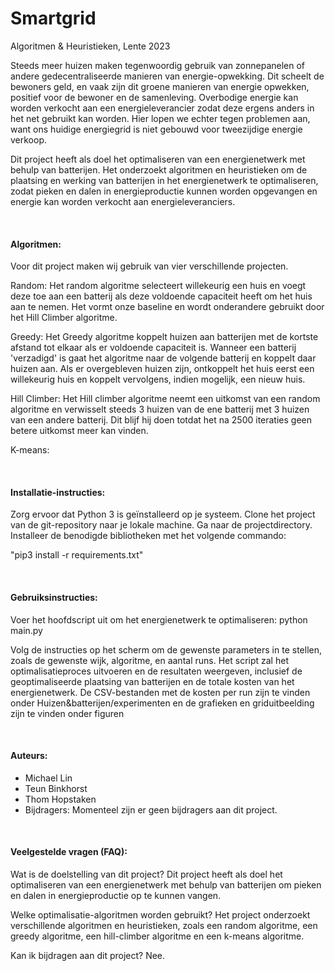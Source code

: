 # Smartgrid
Algoritmen & Heuristieken, 
Lente 2023

Steeds meer huizen maken tegenwoordig gebruik van zonnepanelen of andere gedecentraliseerde manieren van energie-opwekking. Dit scheelt de bewoners geld, en vaak zijn dit groene manieren van energie opwekken, positief voor de bewoner en de samenleving. Overbodige energie kan worden verkocht aan een energieleverancier zodat deze ergens anders in het net gebruikt kan worden. Hier lopen we echter tegen problemen aan, want ons huidige energiegrid is niet gebouwd voor tweezijdige energie verkoop.

Dit project heeft als doel het optimaliseren van een energienetwerk met behulp van batterijen. Het onderzoekt algoritmen en heuristieken om de plaatsing en werking van batterijen in het energienetwerk te optimaliseren, zodat pieken en dalen in energieproductie kunnen worden opgevangen en energie kan worden verkocht aan energieleveranciers.

&nbsp;

#### Algoritmen:

Voor dit project maken wij gebruik van vier verschillende projecten. 

Random: 
Het random algoritme selecteert willekeurig een huis en voegt deze toe aan een batterij als deze voldoende capaciteit heeft om het huis aan te nemen.
Het vormt onze baseline en wordt onderandere gebruikt door het Hill Climber algoritme.

Greedy: 
Het Greedy algoritme koppelt huizen aan batterijen met de kortste afstand tot elkaar als er voldoende capaciteit is. 
Wanneer een batterij 'verzadigd' is gaat het algoritme naar de volgende batterij en koppelt daar huizen aan. Als er overgebleven huizen zijn, ontkoppelt het huis eerst een willekeurig huis en koppelt vervolgens, indien mogelijk, een nieuw huis. 

Hill Climber: 
Het Hill climber algoritme neemt een uitkomst van een random algoritme en verwisselt steeds 3 huizen van de ene batterij met 3 huizen van een andere batterij. 
Dit blijf hij doen totdat het na 2500 iteraties geen betere uitkomst meer kan vinden. 

K-means: 

&nbsp;

#### Installatie-instructies:

Zorg ervoor dat Python 3 is geïnstalleerd op je systeem.
Clone het project van de git-repository naar je lokale machine.
Ga naar de projectdirectory.
Installeer de benodigde bibliotheken met het volgende commando:

"pip3 install -r requirements.txt"

&nbsp;

#### Gebruiksinstructies:

Voer het hoofdscript uit om het energienetwerk te optimaliseren:
python main.py

Volg de instructies op het scherm om de gewenste parameters in te stellen, zoals de gewenste wijk, algoritme, en aantal runs.
Het script zal het optimalisatieproces uitvoeren en de resultaten weergeven, inclusief de geoptimaliseerde plaatsing van batterijen en de totale kosten van het energienetwerk.
De CSV-bestanden met de kosten per run zijn te vinden onder Huizen&batterijen/experimenten en de grafieken en griduitbeelding zijn te vinden onder figuren

&nbsp;

#### Auteurs:

- Michael Lin
- Teun Binkhorst
- Thom Hopstaken
- Bijdragers: Momenteel zijn er geen bijdragers aan dit project.

&nbsp;

#### Veelgestelde vragen (FAQ):

Wat is de doelstelling van dit project?
Dit project heeft als doel het optimaliseren van een energienetwerk met behulp van batterijen om pieken en dalen in energieproductie op te kunnen vangen.

Welke optimalisatie-algoritmen worden gebruikt?
Het project onderzoekt verschillende algoritmen en heuristieken, zoals een random algoritme, een greedy algoritme, een hill-climber algoritme en een k-means algoritme.

Kan ik bijdragen aan dit project?
Nee.